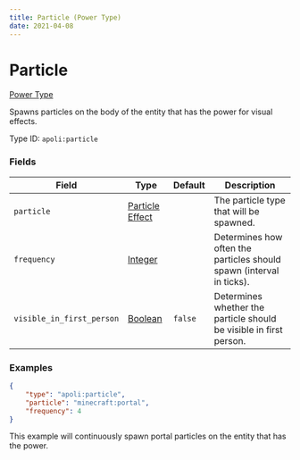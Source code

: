 ```yaml
---
title: Particle (Power Type)
date: 2021-04-08
---
```


# Particle

[Power Type](../power_types.md)

Spawns particles on the body of the entity that has the power for visual effects.

Type ID: `apoli:particle`

### Fields

Field  | Type | Default | Description
-------|------|---------|------------
`particle` | [Particle Effect](../data_types/particle_effect.md) | | The particle type that will be spawned.
`frequency` | [Integer](../data_types/integer.md) | | Determines how often the particles should spawn (interval in ticks).
`visible_in_first_person` | [Boolean](../data_types/boolean.md) | `false` | Determines whether the particle should be visible in first person.

### Examples

```json
{
	"type": "apoli:particle",
	"particle": "minecraft:portal",
	"frequency": 4
}
```

This example will continuously spawn portal particles on the entity that has the power.
